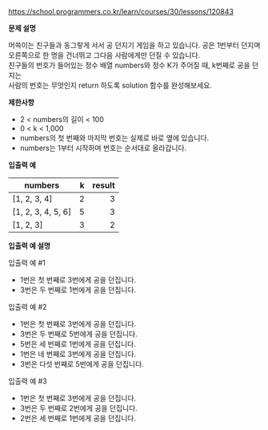 https://school.programmers.co.kr/learn/courses/30/lessons/120843

**문제 설명**

머쓱이는 친구들과 동그랗게 서서 공 던지기 게임을 하고 있습니다. 공은 1번부터 던지며 <br> 
오른쪽으로 한 명을 건너뛰고 그다음 사람에게만 던질 수 있습니다. <br> 
친구들의 번호가 들어있는 정수 배열 numbers와 정수 K가 주어질 때, k번째로 공을 던지는 <br> 
사람의 번호는 무엇인지 return 하도록 solution 함수를 완성해보세요.

**제한사항**

- 2 < numbers의 길이 < 100
- 0 < k < 1,000
- numbers의 첫 번째와 마지막 번호는 실제로 바로 옆에 있습니다.
- numbers는 1부터 시작하며 번호는 순서대로 올라갑니다.

**입출력 예**

| numbers            |  	k | 	result |
|--------------------|----:|--------:|
| [1, 2, 3, 4]       |  	2 |      	3 |
| [1, 2, 3, 4, 5, 6] |  	5 |      	3 |
| [1, 2, 3]          |  	3 |      	2 |

**입출력 예 설명**

입출력 예 #1

- 1번은 첫 번째로 3번에게 공을 던집니다.
- 3번은 두 번째로 1번에게 공을 던집니다.

입출력 예 #2

- 1번은 첫 번째로 3번에게 공을 던집니다.
- 3번은 두 번째로 5번에게 공을 던집니다.
- 5번은 세 번째로 1번에게 공을 던집니다.
- 1번은 네 번째로 3번에게 공을 던집니다.
- 3번은 다섯 번째로 5번에게 공을 던집니다.

입출력 예 #3

- 1번은 첫 번째로 3번에게 공을 던집니다.
- 3번은 두 번째로 2번에게 공을 던집니다.
- 2번은 세 번째로 1번에게 공을 던집니다.